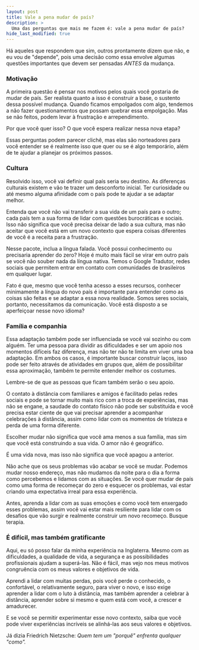 ```yaml
---
layout: post
title: Vale a pena mudar de país?
description: >
  Uma das perguntas que mais me fazem é: vale a pena mudar de país?
hide_last_modified: true
---
```


Há aqueles que respondem que sim, outros prontamente dizem que não, e eu vou de "depende", pois uma decisão como essa envolve algumas questões importantes que devem ser pensadas *ANTES* da mudança.

### Motivação

A primeira questão é pensar nos motivos pelos quais você gostaria de mudar de país. Ser realista quanto a isso é construir a base, o sustento dessa possível mudança. Quando ficamos empolgados com algo, tendemos a não fazer questionamentos que possam quebrar essa empolgação. Mas se não feitos, podem levar à frustração e arrependimento. 

Por que você quer isso? O que você espera realizar nessa nova etapa?

Essas perguntas podem parecer clichê, mas elas são norteadores para você entender se é realmente isso que quer ou se é algo temporário, além de te ajudar a planejar os próximos passos.

### Cultura

Resolvido isso, você vai definir qual país seria seu destino. As diferenças culturais existem e vão te trazer um desconforto inicial. Ter curiosidade ou até mesmo alguma afinidade com o país pode te ajudar a se adaptar melhor.

Entenda que você não vai transferir a sua vida de um país para o outro; cada país tem a sua forma de lidar com questões burocráticas e sociais. Isso não significa que você precisa deixar de lado a sua cultura, mas não aceitar que você está em um novo contexto que espera coisas diferentes de você é a receita para a frustração.

Nesse pacote, inclua a língua falada. Você possui conhecimento ou precisaria aprender do zero? Hoje é muito mais fácil se virar em outro país se você não souber nada da língua nativa. Temos o Google Tradutor, redes sociais que permitem entrar em contato com comunidades de brasileiros em qualquer lugar. 

Fato é que, mesmo que você tenha acesso a esses recursos, conhecer minimamente a língua do novo país é importante para entender como as coisas são feitas e se adaptar a essa nova realidade. Somos seres sociais, portanto, necessitamos da comunicação. Você está disposto a se aperfeiçoar nesse novo idioma?

### Família e companhia

Essa adaptação também pode ser influenciada se você vai sozinho ou com alguém. Ter uma pessoa para dividir as dificuldades e ser um apoio nos momentos difíceis faz diferença, mas não ter não te limita em viver uma boa adaptação. Em ambos os casos, é importante buscar construir laços, isso pode ser feito através de atividades em grupos que, além de possibilitar essa aproximação, também te permite entender melhor os costumes.

Lembre-se de que as pessoas que ficam também serão o seu apoio.

O contato à distância com familiares e amigos é facilitado pelas redes sociais e pode se tornar muito mais rico com a troca de experiências, mas não se engane, a saudade do contato físico não pode ser substituída e você precisa estar ciente de que vai precisar aprender a acompanhar celebrações à distância, assim como lidar com os momentos de tristeza e perda de uma forma diferente.

Escolher mudar não significa que você ama menos a sua família, mas sim que você está construindo a sua vida. O amor não é geográfico.

É uma vida nova, mas isso não significa que você apagou a anterior.

Não ache que os seus problemas vão acabar se você se mudar. Podemos mudar nosso endereço, mas não mudamos da noite para o dia a forma como percebemos e lidamos com as situações. Se você quer mudar de país como uma forma de recomeçar do zero e esquecer os problemas, vai estar criando uma expectativa irreal para essa experiência.

Antes, aprenda a lidar com as suas emoções e como você tem enxergado esses problemas, assim você vai estar mais resiliente para lidar com os desafios que vão surgir e realmente construir um novo recomeço. Busque terapia.

### É difícil, mas também gratificante

Aqui, eu só posso falar da minha experiência na Inglaterra. Mesmo com as dificuldades, a qualidade de vida, a segurança e as possibilidades profissionais ajudam a superá-las. Não é fácil, mas vejo nos meus motivos congruência com os meus valores e objetivos de vida.

Aprendi a lidar com muitas perdas, pois você perde o conhecido, o confortável, o relativamente seguro, para viver o novo, e isso exige aprender a lidar com o luto à distância, mas também aprender a celebrar à distância, aprender sobre si mesmo e quem está com você, a crescer e amadurecer.

E se você se permitir experimentar esse novo contexto, saiba que você pode viver experiências incríveis se alinhá-las aos seus valores e objetivos.

Já dizia Friedrich Nietzsche: <cite>Quem tem um "porquê" enfrenta qualquer "como".</cite>
